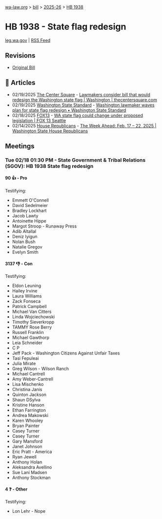 [wa-law.org](/) > [bill](/bill/) > [2025-26](/bill/2025-26/) > [HB 1938](/bill/2025-26/hb/1938/)

# HB 1938 - State flag redesign
[leg.wa.gov](https://app.leg.wa.gov/billsummary?BillNumber=1938&Year=2025&Initiative=false) | [RSS Feed](./rss.xml)

## Revisions
* [Original Bill](1/)

## 📰 Articles
* 02/19/2025 [The Center Square](/org/the_center_square/) - [Lawmakers consider bill that would redesign the Washington state flag | Washington | thecentersquare.com](https://www.thecentersquare.com/washington/article_b12da9e4-eef8-11ef-adfc-87d7e083c00e.html#:~:text=House%20Bill%201938)
* 02/19/2025 [Washington State Standard](/org/washington_state_standard/) - [Washington lawmaker waves plan for state flag redesign • Washington State Standard](https://washingtonstatestandard.com/2025/02/18/washington-lawmaker-waves-plan-for-state-flag-redesign/#:~:text=House%20Bill%201938)
* 02/18/2025 [FOX13](/org/fox13/) - [WA state flag could change under proposed legislation | FOX 13 Seattle](https://www.fox13seattle.com/news/wa-state-flag-change-legislation#:~:text=House%20Bill%201938)
* 02/14/2025 [House Republicans](/org/house_republicans/) - [The Week Ahead: Feb. 17 – 22, 2025 | Washington State House Republicans](https://houserepublicans.wa.gov/week/the-week-ahead-feb-17-22-2025/#:~:text=HB%201938)

## Meetings
### Tue 02/18 01:30 PM - State Government & Tribal Relations (SGOV): HB 1938 State flag redesign
#### 90 👍 - Pro
Testifying:
* Emmett O'Connell
* David Sedelmeier
* Bradley Lockhart
* Jacob Lawty
* Antoinette Hippe
* Margot Stroop - Runaway Press
* Adib Altallal
* Deniz Iyigun
* Nolan Bush
* Natalie Gregov
* Evelyn Smith

#### 3137 👎 - Con
Testifying:
* Eldon Leuning
* Hailey Irvine
* Laura Williams
* Zack Fonseca
* Patrick Campbell
* Michael Van Citters
* Linda Wojciechowski
* Timothy Sieverkropp
* TAMMY Rose Berry
* Russell Franklin
* Michael Gawthorp
* Leia Schneider
* C P
* Jeff Pack - Washington Citizens Against Unfair Taxes
* Tasi Fepuleai
* Julia Mirate
* Greg Wilson - Wilson Ranch
* Michael Cantrell
* Amy Weber-Cantrell
* Lisa Mischenko
* Christina Janis
* Quinton Jackson
* Shaun DSylva
* Kristine Hanson
* Ethan Farrington
* Andrea Makowski
* Karen Whooley
* Bryan Painter
* Casey Turner
* Casey Turner
* Gary Mansford
* Janet Johnson
* Eric Pratt - America
* Ryan Jewell
* Anthony Holan
* Aleksandra Avellino
* Sue Lani Madsen
* Anthony Stockman

#### 4 ❓ - Other
Testifying:
* Lon Lehr - Nope
